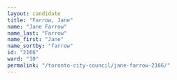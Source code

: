 ```yaml
---
layout: candidate
title: "Farrow, Jane"
name: "Jane Farrow"
name_last: "Farrow"
name_first: "Jane"
name_sortby: "farrow"
id: "2166"
ward: "30"
permalink: "/toronto-city-council/jane-farrow-2166/"
---
```

